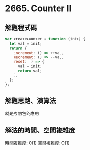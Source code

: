 # 2665. Counter II

## 解題程式碼

```javascript
var createCounter = function (init) {
  let val = init;
  return {
    increment: () => ++val,
    decrement: () => --val,
    reset: () => {
      val = init;
      return val;
    },
  };
};
```

## 解題思路、演算法

就是考閉包的應用

## 解法的時間、空間複雜度

時間複雜度: O(1)
空間複雜度: O(1)
